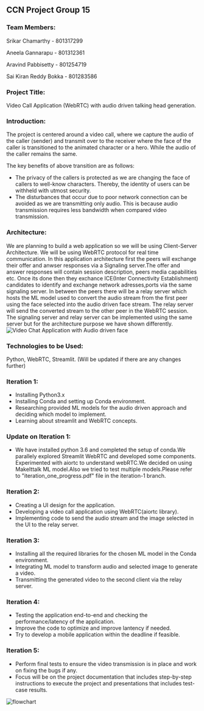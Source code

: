 ## CCN Project Group 15
### Team Members:
Srikar Chamarthy - 801317299

Aneela Gannarapu - 801312361

Aravind Pabbisetty - 801254719

Sai Kiran Reddy Bokka - 801283586

### Project Title:
Video Call Application (WebRTC) with audio driven talking head generation.

### Introduction:
The project is centered around a video call, where we capture the audio of the caller (sender) and transmit over to the receiver where the face of the caller is transitioned to the animated character or a hero. While the audio of the caller remains the same. 

The key benefits of above transition are as follows:
* The privacy of the callers is protected as we are changing the face of callers to well-know characters. Thereby, the identity of users can be withheld with utmost security. 
* The disturbances that occur due to poor network connection can be avoided as we are transmitting only audio. This is because audio transmission requires less bandwidth when compared video transmission.

### Architecture:
We are planning to build a web application so we will be using Client-Server Architecture. We will be using WebRTC protocol for real time communication. In this application architecture first the peers will exchange their offer and anwser responses via a Signaling server.The offer and answer responses will contain session description, peers media capabilities etc. Once its done then they exchance ICE(Inter Connectivity Establishment) candidates to identify and exchange network adresses,ports via the same signaling server. In between the peers there will be a relay server which hosts the ML model used to convert the audio stream from the first peer using the face selected into the audio driven face stream. The relay server will send the converted stream to the other peer in the WebRTC session. The signaling server and relay server can be implemented using the same server but for the architecture purpose we have shown differently.
![Video Chat Application with Audio driven face](https://user-images.githubusercontent.com/28972981/220796088-b1e02861-2120-4e0b-a953-db1e09c13bf0.png)

### Technologies to be Used:
Python,
WebRTC,
Streamlit.
(Will be updated if there are any changes further)

### Iteration 1:
* Installing Python3.x
* Installing Conda and setting up Conda environment.
* Researching provided ML models for the audio driven approach and deciding which model to implement.
* Learning about streamlit and WebRTC concepts.
### Update on Iteration 1:
* We have installed python 3.6 and completed the setup of conda.We parallely explored Streamlit WebRTC and developed some components.
  Experimented with aiortc to understand webRTC.We decided on using MakeIttalk ML model.Also we tried to test multiple models.Please refer to    "iteration_one_progress.pdf" file in the iteration-1 branch.
### Iteration 2:
* Creating a UI design for the application.
* Developing a video call application using WebRTC(aiortc library).
* Implementing code to send the audio stream and the image selected in the UI to the relay server.

### Iteration 3:
* Installing all the required libraries for the chosen ML model in the Conda environment.
* Integrating ML model to transform audio and selected image to generate a video.
* Transmitting the generated video to the second client via the relay server.

### Iteration 4:
* Testing the application end-to-end and checking the performance/latency of the application.
* Improve the code to optimize and improve lantency if needed.
* Try to develop a mobile application within the deadline if feasible.

### Iteration 5:
* Perform final tests to ensure the video transmission is in place and  work on fixing the bugs if any.
* Focus will be on the project documentation that includes step-by-step instructions to execute the project and presentations that includes test-case results.


![flowchart](https://user-images.githubusercontent.com/28972981/220804654-d224f40a-0608-4aa9-961b-52e3530f04eb.jpeg)
